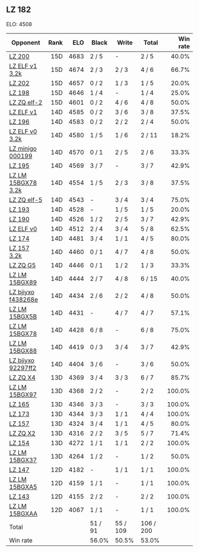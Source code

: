 ## LZ 182 ##

ELO: 4508

Opponent | Rank | ELO | Black | Write | Total | Win rate
---------|-----:|----:|-------|-------|-------|-------:
[LZ 200](LZ%20200.md) | 15D | 4683 | 2 / 5 | - | 2 / 5 | 40.0%
[LZ ELF v1 3.2k](LZ%20ELF%20v1%203.2k.md) | 15D | 4674 | 2 / 3 | 2 / 3 | 4 / 6 | 66.7%
[LZ 202](LZ%20202.md) | 15D | 4657 | 0 / 2 | 1 / 3 | 1 / 5 | 20.0%
[LZ 198](LZ%20198.md) | 15D | 4646 | 1 / 4 | - | 1 / 4 | 25.0%
[LZ ZQ elf-2](LZ%20ZQ%20elf-2.md) | 15D | 4601 | 0 / 2 | 4 / 6 | 4 / 8 | 50.0%
[LZ ELF v1](LZ%20ELF%20v1.md) | 14D | 4585 | 0 / 2 | 3 / 6 | 3 / 8 | 37.5%
[LZ 196](LZ%20196.md) | 14D | 4583 | 0 / 2 | 2 / 2 | 2 / 4 | 50.0%
[LZ ELF v0 3.2k](LZ%20ELF%20v0%203.2k.md) | 14D | 4580 | 1 / 5 | 1 / 6 | 2 / 11 | 18.2%
[LZ minigo 000199](LZ%20minigo%20000199.md) | 14D | 4570 | 0 / 1 | 2 / 5 | 2 / 6 | 33.3%
[LZ 195](LZ%20195.md) | 14D | 4569 | 3 / 7 | - | 3 / 7 | 42.9%
[LZ LM 15BGX78 3.2k](LZ%20LM%2015BGX78%203.2k.md) | 14D | 4554 | 1 / 5 | 2 / 3 | 3 / 8 | 37.5%
[LZ ZQ elf-5](LZ%20ZQ%20elf-5.md) | 14D | 4543 | - | 3 / 4 | 3 / 4 | 75.0%
[LZ 193](LZ%20193.md) | 14D | 4528 | - | 1 / 5 | 1 / 5 | 20.0%
[LZ 190](LZ%20190.md) | 14D | 4526 | 1 / 2 | 2 / 5 | 3 / 7 | 42.9%
[LZ ELF v0](LZ%20ELF%20v0.md) | 14D | 4512 | 2 / 4 | 3 / 4 | 5 / 8 | 62.5%
[LZ 174](LZ%20174.md) | 14D | 4481 | 3 / 4 | 1 / 1 | 4 / 5 | 80.0%
[LZ 157 3.2k](LZ%20157%203.2k.md) | 14D | 4460 | 0 / 1 | 4 / 7 | 4 / 8 | 50.0%
[LZ ZQ G5](LZ%20ZQ%20G5.md) | 14D | 4446 | 0 / 1 | 1 / 2 | 1 / 3 | 33.3%
[LZ LM 15BGX89](LZ%20LM%2015BGX89.md) | 14D | 4444 | 2 / 7 | 4 / 8 | 6 / 15 | 40.0%
[LZ bjiyxo f438268e](LZ%20bjiyxo%20f438268e.md) | 14D | 4434 | 2 / 6 | 2 / 2 | 4 / 8 | 50.0%
[LZ LM 15BGX5B](LZ%20LM%2015BGX5B.md) | 14D | 4431 | - | 4 / 7 | 4 / 7 | 57.1%
[LZ LM 15BGX78](LZ%20LM%2015BGX78.md) | 14D | 4428 | 6 / 8 | - | 6 / 8 | 75.0%
[LZ LM 15BGX88](LZ%20LM%2015BGX88.md) | 14D | 4419 | 0 / 3 | 3 / 4 | 3 / 7 | 42.9%
[LZ bjiyxo 92297ff2](LZ%20bjiyxo%2092297ff2.md) | 14D | 4404 | 3 / 6 | - | 3 / 6 | 50.0%
[LZ ZQ X4](LZ%20ZQ%20X4.md) | 13D | 4369 | 3 / 4 | 3 / 3 | 6 / 7 | 85.7%
[LZ LM 15BGX97](LZ%20LM%2015BGX97.md) | 13D | 4368 | 2 / 2 | - | 2 / 2 | 100.0%
[LZ 165](LZ%20165.md) | 13D | 4346 | 3 / 3 | - | 3 / 3 | 100.0%
[LZ 173](LZ%20173.md) | 13D | 4344 | 3 / 3 | 1 / 1 | 4 / 4 | 100.0%
[LZ 157](LZ%20157.md) | 13D | 4324 | 3 / 4 | 1 / 1 | 4 / 5 | 80.0%
[LZ ZQ X2](LZ%20ZQ%20X2.md) | 13D | 4316 | 2 / 2 | 3 / 5 | 5 / 7 | 71.4%
[LZ 154](LZ%20154.md) | 13D | 4272 | 1 / 1 | 1 / 1 | 2 / 2 | 100.0%
[LZ LM 15BGX37](LZ%20LM%2015BGX37.md) | 13D | 4264 | 1 / 2 | - | 1 / 2 | 50.0%
[LZ 147](LZ%20147.md) | 12D | 4182 | - | 1 / 1 | 1 / 1 | 100.0%
[LZ LM 15BGXA5](LZ%20LM%2015BGXA5.md) | 12D | 4159 | 1 / 1 | - | 1 / 1 | 100.0%
[LZ 143](LZ%20143.md) | 12D | 4155 | 2 / 2 | - | 2 / 2 | 100.0%
[LZ LM 15BGXAA](LZ%20LM%2015BGXAA.md) | 12D | 4067 | 1 / 1 | - | 1 / 1 | 100.0%
Total | | | 51 / 91 | 55 / 109 | 106 / 200 | 
Win rate| | | 56.0% | 50.5% | 53.0% | 
